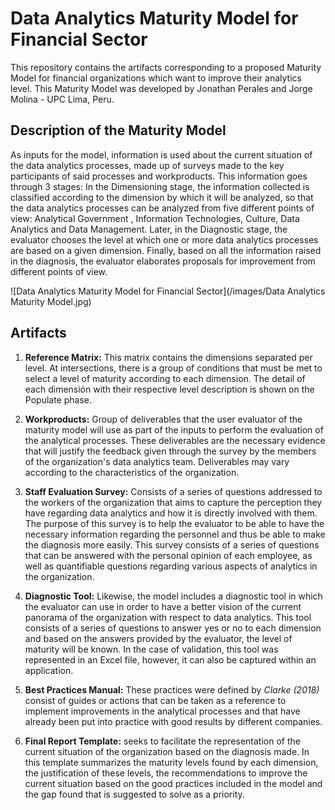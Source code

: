 # Data Analytics Maturity Model for Financial Sector
This repository contains the artifacts corresponding to a proposed Maturity Model for financial organizations which want to improve their analytics level. This Maturity Model was developed by Jonathan Perales and Jorge Molina - UPC Lima, Peru.

## Description of the Maturity Model

As inputs for the model, information is used about the current situation of the data analytics processes, made up of surveys made to the key participants of said processes and workproducts.
This information goes through 3 stages: In the Dimensioning stage, the information collected is classified according to the dimension by which it will be analyzed, so that the data analytics processes can be analyzed from five different points of view: Analytical Government , Information Technologies, Culture, Data Analytics and Data Management. Later, in the Diagnostic stage, the evaluator chooses the level at which one or more data analytics processes are based on a given dimension. Finally, based on all the information raised in the diagnosis, the evaluator elaborates proposals for improvement from different points of view. 

![Data Analytics Maturity Model for Financial Sector](/images/Data Analytics Maturity Model.jpg)

## Artifacts

1. **Reference Matrix:** This matrix contains the dimensions separated per level. At intersections, there is a group of conditions that must be met to select a level of maturity according to each dimension. The detail of each dimensión with their respective level description is shown on the Populate phase.

2. **Workproducts:** Group of deliverables that the user evaluator of the maturity model will use as part of the inputs to perform the evaluation of the analytical processes. These deliverables are the necessary evidence that will justify the feedback given through the survey by the members of the organization's data analytics team. Deliverables may vary according to the characteristics of the organization.

3. **Staff Evaluation Survey:** Consists of a series of questions addressed to the workers of the organization that aims to capture the perception they have regarding data analytics and how it is directly involved with them. The purpose of this survey is to help the evaluator to be able to have the necessary information regarding the personnel and thus be able to make the diagnosis more easily. This survey consists of a series of questions that can be answered with the personal opinion of each employee, as well as quantifiable questions regarding various aspects of analytics in the organization.

4. **Diagnostic Tool:** Likewise, the model includes a diagnostic tool in which the evaluator can use in order to have a better vision of the current panorama of the organization with respect to data analytics. This tool consists of a series of questions to answer yes or no to each dimension and based on the answers provided by the evaluator, the level of maturity will be known. In the case of validation, this tool was represented in an Excel file, however, it can also be captured within an application.

5. **Best Practices Manual:** These practices were defined by *Clarke (2018)* consist of guides or actions that can be taken as a reference to implement improvements in the analytical processes and that have already been put into practice with good results by different companies.

6. **Final Report Template:** seeks to facilitate the representation of the current situation of the organization based on the diagnosis made. In this template summarizes the maturity levels found by each dimension, the justification of these levels, the recommendations to improve the current situation based on the good practices included in the model and the gap found that is suggested to solve as a priority. 
